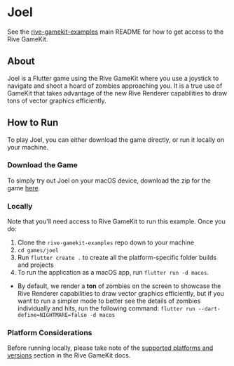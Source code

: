 # Joel

See the [rive-gamekit-examples](../../README.md) main README for how to get access to the Rive GameKit.

## About

Joel is a Flutter game using the Rive GameKit where you use a joystick to navigate and shoot a hoard of zombies approaching you. It is a true use of GameKit that takes advantage of the new Rive Renderer capabilities to draw tons of vector graphics efficiently.

## How to Run

To play Joel, you can either download the game directly, or run it locally on your machine.

### Download the Game

To simply try out Joel on your macOS device, download the zip for the game [here](https://cdn.rive.app/joel/Joel_1_0_2.zip).

### Locally

Note that you'll need access to Rive GameKit to run this example. Once you do:

1. Clone the `rive-gamekit-examples` repo down to your machine
2. `cd games/joel`
3. Run `flutter create .` to create all the platform-specific folder builds and projects
4. To run the application as a macOS app, run `flutter run -d macos`. 
- By default, we render a **ton** of zombies on the screen to showcase the Rive Renderer capabilities to draw vector graphics efficiently, but if you want to run a simpler mode to better see the details of zombies individually and hits, run the following command: `flutter run --dart-define=NIGHTMARE=false -d macos`

### Platform Considerations
Before running locally, please take note of the [supported platforms and versions](https://help.rive.app/rive-gamekit/overview#supported-platforms-rive-gamekit) section in the Rive GameKit docs.

